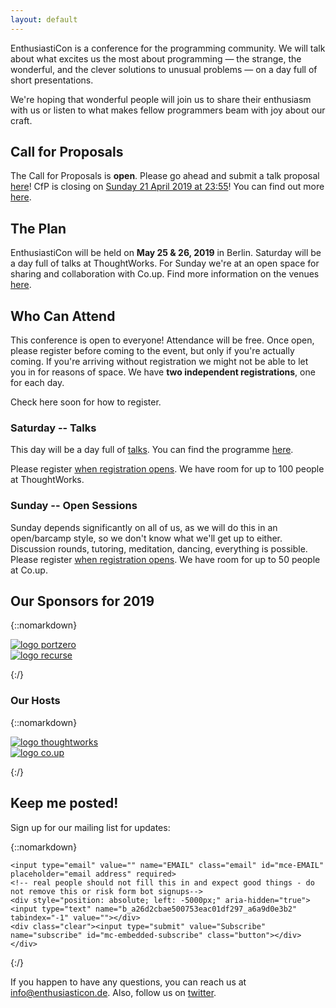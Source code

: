 ```yaml
---
layout: default
---
```


<div class="lead pretty-links">

EnthusiastiCon is a conference for the programming community.
We will talk about what excites us the most about programming — the strange, the wonderful, and the clever solutions to unusual problems — on a day full of short presentations.

We're hoping that wonderful people will join us to share their enthusiasm with us or listen to what makes fellow programmers beam with joy about our craft.

## Call for Proposals

The Call for Proposals is **open**.
Please go ahead and submit a talk proposal [here](https://forms.gle/g6tCLBmqyvWQ5MFr8)!
CfP is closing on [Sunday 21 April 2019 at 23:55](https://www.timeanddate.com/countdown/launch?iso=20190421T2355&p0=37&msg=EnthusiastiCon+2019+CfP&ud=1&font=cursive)!
You can find out more [here](/cfp).

## The Plan

EnthusiastiCon will be held on **May 25 & 26, 2019** in Berlin.
Saturday will be a day full of talks at ThoughtWorks.
For Sunday we're at an open space for sharing and collaboration with Co.up.
Find more information on the venues [here](/venue).

## Who Can Attend

This conference is open to everyone! Attendance will be free.
Once open, please register before coming to the event, but only if you're actually coming.
If you're arriving without registration we might not be able to let you in for reasons of space.
We have **two independent registrations**, one for each day.

Check here soon for how to register.

### Saturday -- Talks

This day will be a day full of [talks](/talks).
You can find the programme [here](/programme).

Please register [when registration opens]().
We have room for up to 100 people at ThoughtWorks.

### Sunday -- Open Sessions

Sunday depends significantly on all of us, as we will do this in an open/barcamp style, so we don't know what we'll get up to either.
Discussion rounds, tutoring, meditation, dancing, everything is possible.
Please register [when registration opens]().
We have room for up to 50 people at Co.up.

## Our Sponsors for 2019

{::nomarkdown}

<div class="gridify">
  <a href="https://port-zero.com" target="_blank">
    <img alt="logo portzero" title="Port Zero" src="{{ site.baseurl}}/assets/img/logo_portzero.png">
  </a>
</div>

<div class="gridify">
  <a href="https://recurse.com" target="_blank">
    <img alt="logo recurse" title="Recurse Center" src="{{ site.baseurl}}/assets/img/logo_recurse.png">
  </a>
</div>

{:/}

### Our Hosts

{::nomarkdown}

<div class="gridify">
  <a href="https://www.thoughtworks.com/events" target="_blank">
    <img alt="logo thoughtworks" title="ThoughtsWorks" src="{{ site.baseurl}}/assets/img/logo_tw.png">
  </a>
</div>

<div class="gridify">
  <a href=http://co-up.de/events.html target="_blank">
    <img alt="logo co.up"  title="Co.up" src="{{ site.baseurl}}/assets/img/logo_coup.png">
  </a>
</div>

{:/}

## Keep me posted!

Sign up for our mailing list for updates:

{::nomarkdown}
<!-- Begin MailChimp Signup Form -->
<div id="mc_embed_signup">
<form action="https://enthusiasticon.us17.list-manage.com/subscribe/post?u=a26d2cbae500753eac01df297&amp;id=a6a9d0e3b2" method="post" id="mc-embedded-subscribe-form" name="mc-embedded-subscribe-form" class="validate" target="_blank" novalidate>
    <div id="mc_embed_signup_scroll">

	<input type="email" value="" name="EMAIL" class="email" id="mce-EMAIL" placeholder="email address" required>
    <!-- real people should not fill this in and expect good things - do not remove this or risk form bot signups-->
    <div style="position: absolute; left: -5000px;" aria-hidden="true"><input type="text" name="b_a26d2cbae500753eac01df297_a6a9d0e3b2" tabindex="-1" value=""></div>
    <div class="clear"><input type="submit" value="Subscribe" name="subscribe" id="mc-embedded-subscribe" class="button"></div>
    </div>
</form>
</div>

{:/}
<!--End mc_embed_signup-->

If you happen to have any questions, you can reach us at [info@enthusiasticon.de](mailto:info@enthusiasticon.de).
Also, follow us on [twitter](https://twitter.com/enthusiasticon_).

</div>
